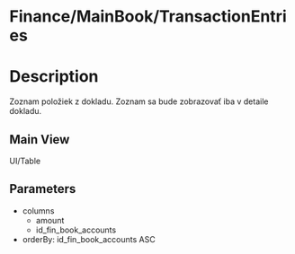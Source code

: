 # Finance/MainBook/TransactionEntries

# Description

Zoznam položiek z dokladu. Zoznam sa bude zobrazovať iba v detaile dokladu.

## Main View

UI/Table

## Parameters

* columns
  * amount
  * id_fin_book_accounts
* orderBy: id_fin_book_accounts ASC